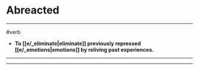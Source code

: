 # Abreacted
---
#verb
- **To [[e/_eliminate|eliminate]] previously repressed [[e/_emotions|emotions]] by reliving past experiences.**
---
---
